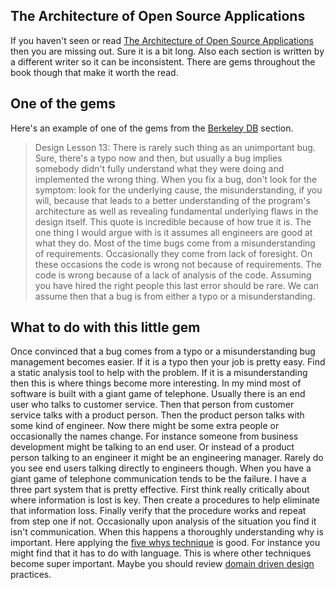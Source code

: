 ## The Architecture of Open Source Applications
If you haven't seen or read [The Architecture of Open Source Applications](http://aosabook.org/en/intro1.html) then you are missing out.
Sure it is a bit long.
Also each section is written by a different writer so it can be inconsistent.
There are gems throughout the book though that make it worth the read.

## One of the gems
Here's an example of one of the gems from the [Berkeley DB](http://aosabook.org/en/bdb.html) section.
> Design Lesson 13: There is rarely such thing as an unimportant bug. Sure, there's a typo now and then, but usually a bug implies somebody didn't fully understand what they were doing and implemented the wrong thing. When you fix a bug, don't look for the symptom: look for the underlying cause, the misunderstanding, if you will, because that leads to a better understanding of the program's architecture as well as revealing fundamental underlying flaws in the design itself.
This quote is incredible because of how true it is.
The one thing I would argue with is it assumes all engineers are good at what they do.
Most of the time bugs come from a misunderstanding of requirements.
Occasionally they come from lack of foresight.
On these occasions the code is wrong not because of requirements.
The code is wrong because of a lack of analysis of the code.
Assuming you have hired the right people this last error should be rare.
We can assume then that a bug is from either a typo or a misunderstanding.

## What to do with this little gem
Once convinced that a bug comes from a typo or a misunderstanding bug management becomes easier.
If it is a typo then your job is pretty easy.
Find a static analysis tool to help with the problem.
If it is a misunderstanding then this is where things become more interesting.
In my mind most of software is built with a giant game of telephone.
Usually there is an end user who talks to customer service.
Then that person from customer service talks with a product person.
Then the product person talks with some kind of engineer.
Now there might be some extra people or occasionally the names change.
For instance someone from business development might be talking to an end user.
Or instead of a product person talking to an engineer it might be an engineering manager.
Rarely do you see end users talking directly to engineers though.
When you have a giant game of telephone communication tends to be the failure.
I have a three part system that is pretty effective.
First think really critically about where information is lost is key.
Then create a procedures to help eliminate that information loss.
Finally verify that the procedure works and repeat from step one if not.
Occasionally upon analysis of the situation you find it isn't communication.
When this happens a thoroughly understanding why is important.
Here applying the [five whys technique](https://en.wikipedia.org/wiki/5_Whys) is good.
For instance you might find that it has to do with language.
This is where other techniques become super important.
Maybe you should review [domain driven design](https://en.wikipedia.org/wiki/Domain-driven_design) practices.

